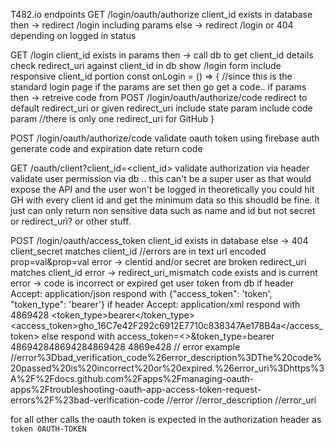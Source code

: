 T482.io endpoints
GET /login/oauth/authorize
client_id exists in database
then -> redirect /login including params
else -> redirect /login or 404 depending on logged in status

GET /login
client_id exists in params
then -> call db to get client_id details
check redirect_uri against client_id in db
show /login form
include responsive client_id portion
const onLogin = () => {
//since this is the standard login page if the params are set then go get a code..
if params
then -> retreive code from POST /login/oauth/authorize/code
redirect to default redirect_uri or given redirect_uri
include state param
include code param
//there is only one redirect_uri for GitHub
}

POST /login/oauth/authorize/code
validate oauth token using firebase auth
generate code and expiration date
return code

GET /oauth/client?client_id=<client_id>
validate authorization via header
validate user permission via db
.. this can't be a super user as that would expose the API and the user won't be logged in
theoretically you could hit GH with every client id and get the minimum data so this shoudld be fine. it just can only return non sensitive data such as name and id but not secret or redirect_uri? or other stuff.

POST /login/oauth/access_token
client_id exists in database
else -> 404
client_secret matches client_id
//errors are in text url encoded prop=val&prop=val
error -> clentid and/or secret are broken
redirect_uri matches client_id
error -> redirect_uri_mismatch
code exists and is current
error -> code is incorrect or expired
get user token from db
if header Accept: application/json
respond with {"access_token": 'token', "token_type": 'bearer'}
if header Accept: application/xml
respond with
<OAuth>4869428
<token_type>bearer</token_type>
<access_token>gho_16C7e42F292c6912E7710c838347Ae178B4a</access_token>
</OAuth>
else
respond with access_token=<>&token_type=bearer
486942848694284869428
4869e428
// error example
//error%3Dbad_verification_code%26error_description%3DThe%20code%20passed%20is%20incorrect%20or%20expired.%26error_uri%3Dhttps%3A%2F%2Fdocs.github.com%2Fapps%2Fmanaging-oauth-apps%2Ftroubleshooting-oauth-app-access-token-request-errors%2F%23bad-verification-code
//error
//error_description
//error_uri

for all other calls the oauth token is expected in the authorization header as
`token OAUTH-TOKEN`
